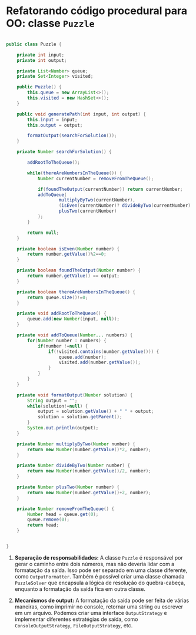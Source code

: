# Refatorando código procedural para OO: classe `Puzzle`

```java

public class Puzzle {

    private int input;
    private int output;

    private List<Number> queue;
    private Set<Integer> visited;

    public Puzzle() {
        this.queue = new ArrayList<>();
        this.visited = new HashSet<>();
    }

    public void generatePath(int input, int output) {
        this.input = input;
        this.output = output;

        formatOutput(searchForSolution());
    }

    private Number searchForSolution() {

        addRootToTheQueue();

        while(thereAreNumbersInTheQueue()) {
            Number currentNumber = removeFromTheQueue();

            if(foundTheOutput(currentNumber)) return currentNumber;
            addToQueue(
                    multiplyByTwo(currentNumber),
                    (isEven(currentNumber)? divideByTwo(currentNumber) : null),
                    plusTwo(currentNumber)
            );
        }

        return null;
    }

    private boolean isEven(Number number) {
        return number.getValue()%2==0;
    }

    private boolean foundTheOutput(Number number) {
        return number.getValue() == output;
    }

    private boolean thereAreNumbersInTheQueue() {
        return queue.size()!=0;
    }

    private void addRootToTheQueue() {
        queue.add(new Number(input, null));
    }

    private void addToQueue(Number... numbers) {
        for(Number number : numbers) {
            if(number !=null) {
                if(!visited.contains(number.getValue())) {
                    queue.add(number);
                    visited.add(number.getValue());
                }
            }
        }
    }

    private void formatOutput(Number solution) {
        String output = "";
        while(solution!=null) {
            output = solution.getValue() + " " + output;
            solution = solution.getParent();
        }
        System.out.println(output);
    }

    private Number multiplyByTwo(Number number) {
        return new Number(number.getValue()*2, number);
    }

    private Number divideByTwo(Number number) {
        return new Number(number.getValue()/2, number);
    }

    private Number plusTwo(Number number) {
        return new Number(number.getValue()+2, number);
    }

    private Number removeFromTheQueue() {
        Number head = queue.get(0);
        queue.remove(0);
        return head;
    }


}

```

1. **Separação de responsabilidades:**
   A classe `Puzzle` é responsável por gerar o caminho entre dois números, mas não deveria lidar com a formatação da saída. Isso pode ser separado em uma classe diferente, como `OutputFormatter`. Também é possível criar uma classe chamada `PuzzleSolver` que encapsula a lógica de resolução do quebra-cabeça, enquanto a formatação da saída fica em outra classe.

2. **Mecanismos de output:**
   A formatação da saída pode ser feita de várias maneiras, como imprimir no console, retornar uma string ou escrever em um arquivo. Podemos criar uma interface `OutputStrategy` e implementar diferentes estratégias de saída, como `ConsoleOutputStrategy`, `FileOutputStrategy`, etc.
